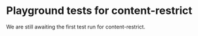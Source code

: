 # Playground tests for content-restrict
We are still awaiting the first test run for content-restrict.
